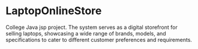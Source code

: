 # LaptopOnlineStore
College Java jsp project. The system serves as a digital storefront for selling laptops, showcasing a wide range of brands, models, and specifications to cater to different customer preferences and requirements.
